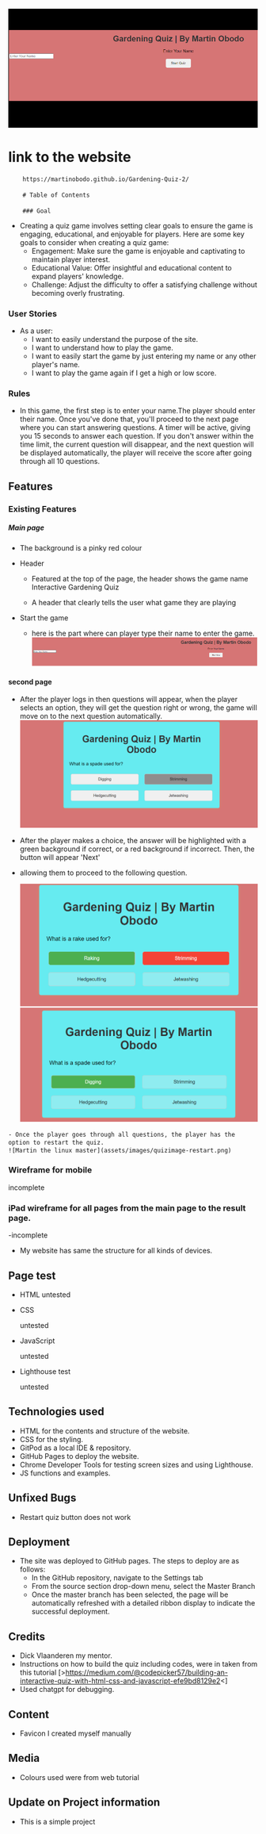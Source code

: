 ![Martin the linux master](assets/images/quizimage-1.png)


# link to the website
        https://martinobodo.github.io/Gardening-Quiz-2/

        # Table of Contents  

        ### Goal
 - Creating a quiz game involves setting clear goals to ensure the game is engaging, educational, and enjoyable for players. 
   Here are some key goals to consider when creating a quiz game:
   - Engagement: Make sure the game is enjoyable and captivating to maintain player interest.
   - Educational Value: Offer insightful and educational content to expand players' knowledge.
   - Challenge: Adjust the difficulty to offer a satisfying challenge without becoming overly frustrating.
  

### User Stories
- As a user:
   - I want to easily understand the purpose of the site.
   - I want to understand how to play the game.
   - I want to easily start the game by just entering my name or any other player's name.
   - I want to play the game again if I get a high or low score.
 
   
 ### Rules
  - In this game, the first step is to enter your name.The player should enter their name. Once you've done that, you'll proceed to the next page where you can start answering questions. A timer will be active, giving you 15 seconds to answer each question. If you don't answer within the time limit, the current question will disappear, and the next question will be displayed automatically, the player will receive the score after going through all 10 questions.
 
## Features
### Existing Features
##### Main page
 - The background is a pinky red colour 

- Header
    - Featured at the top of the page, the header shows the game name Interactive Gardening Quiz

    - A header that clearly tells the user what game they are playing
- Start the game
    - here is the part where can player type their name to enter the game.
   ![Martin the linux master](assets/images/quiz-image-login.png)

#### second page
   - After the player logs in then questions will appear, when the player selects an option, they will get the question right or wrong,
     the game will move on to the next question automatically.
     ![Martin the linux master](assets/images/quiz-question-1.png)
   
   - After the player makes a choice, the answer will be highlighted with a green background if correct, or a red background if incorrect. Then, the button will appear 'Next'
   - allowing them to proceed to the following question.
    
     ![Martin the linux master](assets/images/quiz-question-wronganswer.png)
     ![Martin the linux master](assets/images/quiz-question-correctanswer.png)

    - Once the player goes through all questions, the player has the option to restart the quiz. 
    ![Martin the linux master](assets/images/quizimage-restart.png)

### Wireframe for mobile 
   incomplete

### iPad wireframe for all pages from the main page to the result page. 
   -incomplete

- My website has same the structure for all kinds of devices.
    

 ## Page test
 - HTML 
     untested
- CSS 
   
    untested
- JavaScript

   untested

- Lighthouse test

  untested

## Technologies used

   - HTML for the contents and structure of the website.
   - CSS for the styling.
   - GitPod as a local IDE & repository.
   - GitHub Pages to deploy the website.
   - Chrome Developer Tools for testing screen sizes and using 
    Lighthouse.
   - JS functions and examples.


    
 ## Unfixed Bugs
 - Restart quiz button does not work 

 ## Deployment
    
- The site was deployed to GitHub pages. The steps to deploy are as follows:
  - In the GitHub repository, navigate to the Settings tab
  - From the source section drop-down menu, select the Master Branch
  - Once the master branch has been selected, the page will be automatically refreshed with a detailed ribbon display to indicate the successful deployment.

 ## Credits
  - Dick Vlaanderen my mentor.
  - Instructions on how to build the quiz including codes, were in taken from this tutorial
    [>https://medium.com/@codepicker57/building-an-interactive-quiz-with-html-css-and-javascript-efe9bd8129e2<]
  - Used chatgpt for debugging. 
  ## Content
  - Favicon I created myself manually 
   
   
  
  ## Media
  - Colours used were from web tutorial 

## Update on Project information
- This is a simple project 
